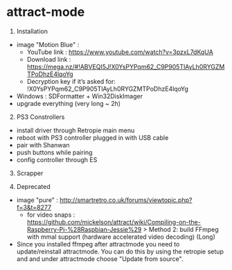 # attract-mode

1. Installation
  * image "Motion Blue" :
    * YouTube link : https://www.youtube.com/watch?v=3pzxL7dKqUA
    * Download link : https://mega.nz/#!ABVEQI5J!X0YsPYPqm62_C9P905TlAyLh0RYGZMTPoDhzE4lqoYg
    * Decryption key if it’s asked for: !X0YsPYPqm62_C9P905TlAyLh0RYGZMTPoDhzE4lqoYg
  * Windows : SDFormatter + Win32DiskImager
  * upgrade everything (very long ~ 2h)

2. PS3 Constrollers
  * install driver through Retropie main menu
  * reboot with PS3 controller plugged in with USB cable
  * pair with Shanwan
  * push buttons while pairing
  * config controller through ES

3. Scrapper


0. Deprecated
  * image "pure" : http://smartretro.co.uk/forums/viewtopic.php?f=3&t=8277
    * for video snaps : https://github.com/mickelson/attract/wiki/Compiling-on-the-Raspberry-Pi-%28Raspbian-Jessie%29 > Method 2: build FFmpeg with mmal support (hardware accelerated video decoding) (Long)
  * Since you installed ffmpeg after attractmode you need to update/reinstall attractmode. You can do this by using the retropie setup and and under attractmode choose "Update from source".
